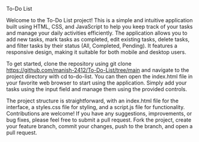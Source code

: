 To-Do List

Welcome to the To-Do List project! This is a simple and intuitive application built using HTML, CSS, and JavaScript to help you keep track of your tasks and manage your daily activities efficiently. The application allows you to add new tasks, mark tasks as completed, edit existing tasks, delete tasks, and filter tasks by their status (All, Completed, Pending). It features a responsive design, making it suitable for both mobile and desktop users.

To get started, clone the repository using git clone https://github.com/manish-2412/To-Do-List/tree/main and navigate to the project directory with cd to-do-list. You can then open the index.html file in your favorite web browser to start using the application. Simply add your tasks using the input field and manage them using the provided controls.

The project structure is straightforward, with an index.html file for the interface, a styles.css file for styling, and a script.js file for functionality. Contributions are welcome! If you have any suggestions, improvements, or bug fixes, please feel free to submit a pull request. Fork the project, create your feature branch, commit your changes, push to the branch, and open a pull request.
